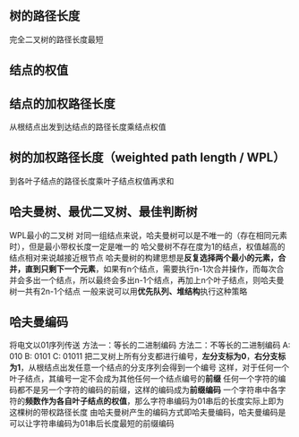 ## 树的路径长度
完全二叉树的路径长度最短
## 结点的权值
## 结点的加权路径长度
从根结点出发到达结点的路径长度乘结点权值
## 树的加权路径长度（weighted path length / WPL）
到各叶子结点的路径长度乘叶子结点权值再求和
## 哈夫曼树、最优二叉树、最佳判断树
WPL最小的二叉树
对同一组结点来说，哈夫曼树可以是不唯一的（存在相同元素时），但是最小带权长度一定是唯一的
哈父曼树不存在度为1的结点，权值越高的结点相对来说越接近根节点
哈夫曼树的构建思想是**反复选择两个最小的元素，合并，直到只剩下一个元素**，如果有n个结点，需要执行n-1次合并操作，而每次合并会多出一个结点，所以最终会多出n-1个结点，再加上n个叶子结点，则哈夫曼树一共有2n-1个结点
一般来说可以用**优先队列、堆结构**执行这种策略
## 哈夫曼编码
将电文以01序列传送
方法一：等长的二进制编码
方法二：不等长的二进制编码
	A: 010  B: 0101  C: 01011 
把二叉树上所有分支都进行编号，**左分支标为0**，**右分支标为1**，从根结点出发任意一个结点的分支序列会得到一个编号
这样，对于任何一个叶子结点，其编号一定不会成为其他任何一个结点编号的**前缀**
任何一个字符的编码都不是另一个字符的编码的前缀，这样的编码成为**前缀编码**
一个字符串中各字符的**频数作为各自叶子结点的权值**，那么字符串编码为01串后的长度实际上即为这棵树的带权路径长度
由哈夫曼树产生的编码方式即哈夫曼编码，哈夫曼编码是可以让字符串编码为01串后长度最短的前缀编码



